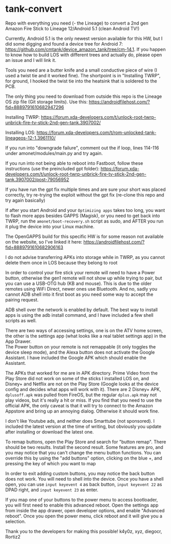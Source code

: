# tank-convert
Repo with everything you need (- the Lineage) to convert a 2nd gen Amazon Fire Stick to Lineage 12/Android 5.1 (clean Android TV!)

Currently, Android 5.1 is the only newest version available for this HW, but I did some digging and found a device tree for Android 7: https://github.com/cmtank/device_amazon_tank/tree/cm-14.1. If you happen to know how to build LOS with different trees and actually do, please open an issue and I will link it.  

Tools you need are a butter knife and a small conductive piece of wire (I used a twist tie and it worked fine). The shortpoint is in "Installing TWRP", for ground, I hooked the twist tie into the heatsink that is soldered to the PCB.  

The only thing you need to download from outside this repo is the Lineage OS zip file (Git storage limits). Use this: https://androidfilehost.com/?fid=8889791610682947296  

Installing TWRP: https://forum.xda-developers.com/t/unlock-root-twrp-unbrick-fire-tv-stick-2nd-gen-tank.3907002/  

Installing LOS: https://forum.xda-developers.com/t/rom-unlocked-tank-lineageos-12-1.3961110/  

If you run into "downgrade failure", comment out the if loop, lines 114-116 under amonet/modules/main.py and try again.  

If you run into not being able to reboot into Fastboot, follow these instructions (use the preincluded gpt folder): https://forum.xda-developers.com/t/unlock-root-twrp-unbrick-fire-tv-stick-2nd-gen-tank.3907002/post-79056952  

If you have run the gpt fix multiple times and are sure your short was placed correctly, try re-trying the exploit without the gpt fix (re-clone this repo and try again basically)  

If after you start Android and your `Optimizing apps` takes too long, you want to flash more apps besides GAPPS (Magisk), or you need to get back into TWRP, run the `amonet/boot-recovery.sh` script as sudo, and AFTER you run it plug the device into your Linux machine.  

The OpenGAPPS build for this specific HW is for some reason not available on the website, so I've linked it here: https://androidfilehost.com/?fid=8889791610682906163  

I do not advise transferring APKs into storage while in TWRP, as you cannot delete them once in LOS because they belong to root  

In order to control your fire stick your remote will need to have a Power button, otherwise the gen1 remote will not show up while trying to pair, but you can use a USB-OTG hub (KB and mouse). This is due to the older remotes using WiFi Direct, newer ones use Bluetooth. And no, sadly you cannot ADB shell into it first boot as you need some way to accept the pairing request.  

ADB shell over the network is enabled by default. The best way to install apps is using the adb install command, and I have included a few shell scripts as well.  

There are two ways of accessing settings, one is on the ATV home screen, the other is the settings app (what looks like a real tablet settings app) in the App Drawer.   
The Power button on your remote is not remappable (it only toggles the device sleep mode), and the Alexa button does not activate the Google Assistant. I have included the Google APK which should enable the Assistant.  

The APKs that worked for me are in APK directory. Prime Video from the Play Store did not work on some of the sticks I installed LOS on, and Disney+ and Netflix are not on the Play Store (Google looks at the device config and decides what apps will work with it). There are 2 Disney+ APK, `dplusoff.apk` was pulled from FireOS, but the regular `dplus.apk` may not play videos, but it's really a hit or miss. If you find that you need to use the official APK, the only caveat is that it will try to connect to the Amazon Appstore and bring up an annoying dialog. Otherwise it should work fine.  

I don't like Youtube ads, and neither does Smarttube (not sponsored). I included the latest version at the time of writing, but obviously you update after installing or download the latest one.  

To remap buttons, open the Play Store and search for "button remap". There should be two results. Install the second result. Some features are pro, and you may notice that you can't change the menu button functions. You can override this by using the "add buttons" option, clicking on the blue +, and pressing the key of which you want to map  

In order to exit adding custom buttons, you may notice the back button does not work. You will need to shell into the device. Once you have a shell open, you can use `input keyevent 4` as back button, `input keyevent 22` as DPAD right, and `input keyevent 23` as enter.  

If you map one of your buttons to the power menu to access bootloader, you will first need to enable this advanced reboot. Open the settings app from inside the app drawer, open developer options, and enable "Advanced reboot". Once you open the power menu, click reboot and it will give you a selection.  

Thank you to the developers for making this possible! k4y0z, xyz, diegocr, Rortiz2
